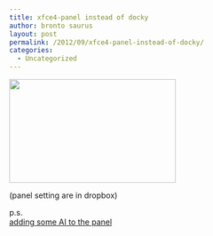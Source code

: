 ```yaml
---
title: xfce4-panel instead of docky
author: bronto saurus
layout: post
permalink: /2012/09/xfce4-panel-instead-of-docky/
categories:
  - Uncategorized
---
```

[<img src="http://brontosaurusrex.69.mu/wp-content/uploads/2012/09/xfce4-panel_und_mashup_icons-300x187.png" alt="" title="xfce4-panel_und_mashup_icons" width="300" height="187" class="aligncenter size-medium wp-image-2359" />][1]

(panel setting are in dropbox)

p.s.  
[adding some AI to the panel][2]

 [1]: http://brontosaurusrex.69.mu/wp-content/uploads/2012/09/xfce4-panel_und_mashup_icons.png
 [2]: http://crunchbanglinux.org/forums/topic/14421/howto-xfce4panel-and-tint2-panel-launch-scripts/